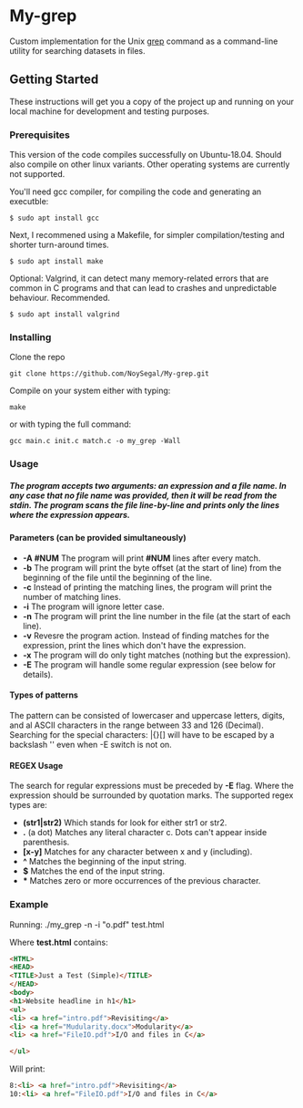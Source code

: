 # My-grep
Custom implementation for the Unix [grep](https://en.wikipedia.org/wiki/Grep) command as a command-line utility for searching datasets in files.

## Getting Started

These instructions will get you a copy of the project up and running on your local machine for development and testing purposes.

### Prerequisites

This version of the code compiles successfully on Ubuntu-18.04. Should also compile on other linux variants. Other operating systems are currently not supported.

You'll need gcc compiler, for compiling the code and generating an executble:

```
$ sudo apt install gcc
```

Next, I recommened using a Makefile, for simpler compilation/testing and shorter turn-around times.

```
$ sudo apt install make
```

Optional: Valgrind, it can detect many memory-related errors that are common in C programs and that can lead to crashes and unpredictable behaviour. Recommended.

```
$ sudo apt install valgrind
```

### Installing

Clone the repo

```
git clone https://github.com/NoySegal/My-grep.git
```

Compile on your system either with typing:

```
make
```

or with typing the full command:

```
gcc main.c init.c match.c -o my_grep -Wall
```

### Usage

##### The program accepts two arguments: an expression and a file name. In any case that no file name was provided, then it will be read from the stdin. The program scans the file line-by-line and prints only the lines where the expression appears.

#### Parameters (can be provided simultaneously)

* **-A #NUM** The program will print **#NUM** lines after every match.
* **-b** The program will print the byte offset (at the start of line) from the beginning of the file until the beginning of the line.
* **-c** Instead of printing the matching lines, the program will print the number of matching lines.
* **-i** The program will ignore letter case.
* **-n** The program will print the line number in the file (at the start of each line).
* **-v** Revesre the program action. Instead of finding matches for the expression, print the lines which don't have the expression.
* **-x** The program will do only tight matches (nothing but the expression).
* **-E** The program will handle some regular expression (see below for details).

#### Types of patterns

The pattern can be consisted of lowercaser and uppercase letters, digits, and al ASCII characters in the range between 33 and 126 (Decimal).
Searching for the special characters: \|{}[] will have to be escaped by a backslash '\' even when -E switch is not on.

#### REGEX Usage

The search for regular expressions must be preceded by **-E** flag. Where the expression should be surrounded by quotation marks. The supported regex types are:

* **(str1|str2)** Which stands for look for either str1 or str2.
* **.** (a dot) Matches any literal character c. Dots can't appear inside parenthesis.
* **[x-y]** Matches for any character between x and y (including).
* **^** Matches the beginning of the input string.
* **$** Matches the end of the input string.
* <b>*</b> Matches zero or more occurrences of the previous character.

### Example

Running: ./my\_grep -n -i "o\.pdf" test.html

Where **test.html** contains:

```html
<HTML>
<HEAD>
<TITLE>Just a Test (Simple)</TITLE>
</HEAD>
<body>
<h1>Website headline in h1</h1>
<ul>
<li> <a href="intro.pdf">Revisiting</a>
<li> <a href="Mudularity.docx">Modularity</a>
<li> <a href="FileIO.pdf">I/O and files in C</a>

</ul>
```

Will print:

```html
8:<li> <a href="intro.pdf">Revisiting</a>
10:<li> <a href="FileIO.pdf">I/O and files in C</a>
```


